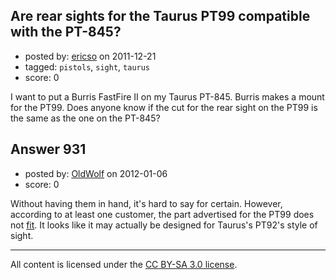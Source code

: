 ## Are rear sights for the Taurus PT99 compatible with the PT-845?

- posted by: [ericso](https://stackexchange.com/users/-1/277-ericso) on 2011-12-21
- tagged: `pistols`, `sight`, `taurus`
- score: 0

I want to put a Burris FastFire II on my Taurus PT-845. Burris makes a mount for the PT99. Does anyone know if the cut for the rear sight on the PT99 is the same as the one on the PT-845?


## Answer 931

- posted by: [OldWolf](https://stackexchange.com/users/-1/111-oldwolf) on 2012-01-06
- score: 0

Without having them in hand, it's hard to say for certain. However, according to at least one customer, the part advertised for the PT99 does not [fit](http://www.midwayusa.com/product/889671/burris-fastfire-base-beretta-92-96-taurus-pt99-matte).
It looks like it may actually be designed for Taurus's PT92's style of sight.




---

All content is licensed under the [CC BY-SA 3.0 license](https://creativecommons.org/licenses/by-sa/3.0/).
